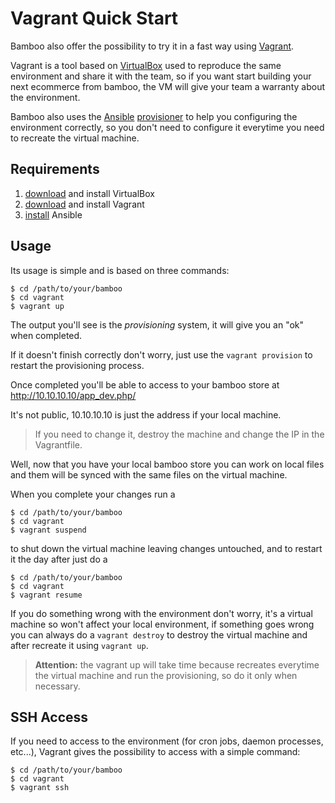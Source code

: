 # Vagrant Quick Start

Bamboo also offer the possibility to try it in a fast way using [Vagrant](https://www.vagrantup.com).

Vagrant is a tool based on [VirtualBox](https://www.virtualbox.org) used to reproduce the same environment and share
it with the team, so if you want start building your next ecommerce from bamboo, the VM will give your team a warranty
about the environment.

Bamboo also uses the [Ansible](http://www.ansible.com/) [provisioner](https://docs.vagrantup.com/v2/provisioning/ansible.html)
to help you configuring the environment correctly, so you don't need to configure it everytime you need to recreate
the virtual machine.

## Requirements

 1. [download](https://www.virtualbox.org/wiki/Downloads) and install VirtualBox
 2. [download](http://www.vagrantup.com/downloads) and install Vagrant
 3. [install](http://docs.ansible.com/ansible/intro_installation.html) Ansible

## Usage

Its usage is simple and is based on three commands:

```
$ cd /path/to/your/bamboo
$ cd vagrant
$ vagrant up
```

The output you'll see is the *provisioning* system, it will give you an "ok" when completed.

If it doesn't finish correctly don't worry, just use the `vagrant provision` to restart
the provisioning process.

Once completed you'll be able to access to your bamboo store at http://10.10.10.10/app_dev.php/

It's not public, 10.10.10.10 is just the address if your local machine.

> If you need to change it, destroy the machine and change the IP in the Vagrantfile.

Well, now that you have your local bamboo store you can work on local files and them will
be synced with the same files on the virtual machine.

When you complete your changes run a

```
$ cd /path/to/your/bamboo
$ cd vagrant
$ vagrant suspend
```

to shut down the virtual machine leaving changes
untouched, and to restart it the day after just do a

```
$ cd /path/to/your/bamboo
$ cd vagrant
$ vagrant resume
```

If you do something wrong with the environment don't worry, it's a virtual machine so won't affect
your local environment, if something goes wrong you can always do a `vagrant destroy` to destroy
the virtual machine and after recreate it using `vagrant up`.

> **Attention:** the vagrant up will take time because recreates everytime the virtual machine and
run the provisioning, so do it only when necessary.

## SSH Access

If you need to access to the environment (for cron jobs, daemon processes, etc...), Vagrant gives
the possibility to access with a simple command:

```
$ cd /path/to/your/bamboo
$ cd vagrant
$ vagrant ssh
```

